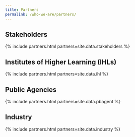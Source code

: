 ```yaml
---
title: Partners
permalink: /who-we-are/partners/
---
```

## Stakeholders  

{% include partners.html partners=site.data.stakeholders %}
  
## Institutes of Higher Learning (IHLs)

{% include partners.html partners=site.data.ihl %}
  
## Public Agencies  

{% include partners.html partners=site.data.pbagent %}
  
## Industry  

{% include partners.html partners=site.data.industry %}
